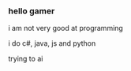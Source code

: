 ### hello gamer

i am not very good at programming

<!-- discord: KidOfCubes#4867 -->


i do c#, java, js and python

trying to ai

<!--
hi
-->
